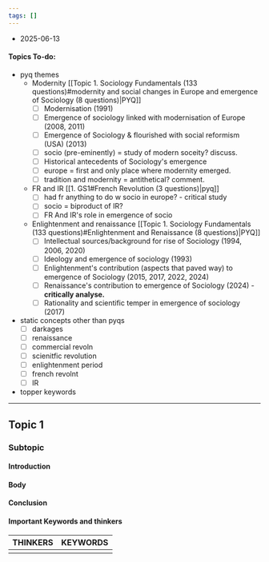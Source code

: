 ```yaml
---
tags: []
---
```

* 2025-06-13


#### Topics To-do: 
- pyq themes
	- Modernity [[Topic 1. Sociology Fundamentals (133 questions)#modernity and social changes in Europe and emergence of Sociology (8 questions)|PYQ]]
		- [ ] Modernisation (1991) 
		- [ ] Emergence of sociology linked with modernisation of Europe (2008, 2011)
		- [ ]  Emergence of Sociology & flourished with social reformism (USA) (2013)
		- [ ] socio (pre-eminently) = study of modern soceity? discuss. 
		- [ ] Historical antecedents of Sociology's emergence
		- [ ] europe = first and only place where modernity emerged.
		- [ ] tradition and modernity = antithetical? comment. 
	- FR and IR [[1. GS1#French Revolution (3 questions)|pyq]]
		- [ ] had fr anything to do w socio in europe? - critical study
		- [ ] socio = biproduct of IR? 
		- [ ] FR And IR's role in emergence of socio
	- Enlightenment and renaissance [[Topic 1. Sociology Fundamentals (133 questions)#Enlightenment and Renaissance (8 questions)|PYQ]]
		- [ ] Intellectual sources/background for rise of Sociology (1994, 2006, 2020)
		- [ ] Ideology and emergence of sociology (1993)
		- [ ] Enlightenment's contribution (aspects that paved way) to emergence of Sociology (2015, 2017, 2022, 2024)
		- [ ] Renaissance's contribution to emergence of Sociology (2024) - **critically analyse.**
		- [ ] Rationality and scientific temper in emergence of sociology (2017)
- static concepts other than pyqs
	- [ ] darkages
	- [ ] renaissance
	- [ ] commercial revoln
	- [ ] scienitfic revolution
	- [ ] enlightenment period
	- [ ] french revolnt
	- [ ] IR
- topper keywords
	

---
## Topic 1
### Subtopic
#### Introduction

#### Body

#### Conclusion

#### Important Keywords and thinkers

| **THINKERS** | **KEYWORDS** |
| ------------ | ------------ |
|              |              |
